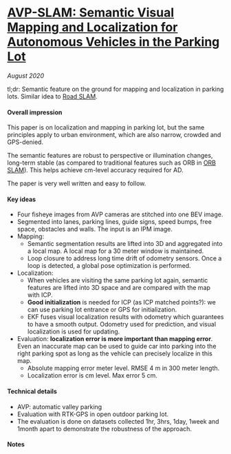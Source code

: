 # [AVP-SLAM: Semantic Visual Mapping and Localization for Autonomous Vehicles in the Parking Lot](https://arxiv.org/abs/2007.01813)

_August 2020_

tl;dr: Semantic feature on the ground for mapping and localization in parking lots. Similar idea to [Road SLAM](road_slam.md).

#### Overall impression
This paper is on localization and mapping in parking lot, but the same principles apply to urban environment, which are also narrow, crowded and GPS-denied. 

The semantic features are robust to perspective or illumination changes, long-term stable (as compared to traditional features such as ORB in [ORB SLAM](orb_slam.md)). This helps achieve cm-level accuracy required for AD.

The paper is very well written and easy to follow.

#### Key ideas
- Four fisheye images from AVP cameras are stitched into one BEV image.
- Segmented into lanes, parking lines, guide signs, speed bumps, free space, obstacles and walls. The input is an IPM image. 
- Mapping:
	- Semantic segmentation results are lifted into 3D and aggregated into a local map. A local map for a 30 meter window is maintained.
	- Loop closure to address long time drift of odometry sensors. Once a loop is detected, a global pose optimization is performed. 
- Localization:
	- When vehicles are visiting the same parking lot again, semantic features are lifted into 3D space and are compared with the map with ICP. 
	- **Good initialization** is needed for ICP (as ICP matched points?): we can use parking lot entrance or GPS for initialization.
	- EKF fuses visual localization results with odometry which guarantees to have a smooth output. Odometry used for prediction, and visual localization is used for updating.
- Evaluation: **localization error is more important than mapping error**. Even an inaccurate map can be used to guide car into parking into the right parking spot as long as the vehicle can precisely localize in this map. 
	- Absolute mapping error meter level. RMSE 4 m in 300 meter length. 
	- Localization error is cm level. Max error 5 cm. 

#### Technical details
- AVP: automatic valley parking
- Evaluation with RTK-GPS in open outdoor parking lot. 
- The evaluation is done on datasets collected 1hr, 3hrs, 1day, 1week and 1month apart to demonstrate the robustness of the approach.

#### Notes


